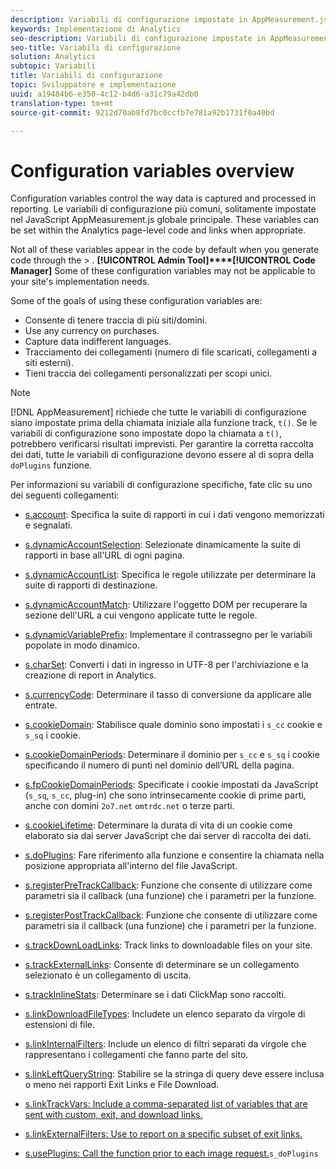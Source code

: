 ```yaml
---
description: Variabili di configurazione impostate in AppMeasurement.js.
keywords: Implementazione di Analytics
seo-description: Variabili di configurazione impostate in AppMeasurement.js per Adobe Analytics
seo-title: Variabili di configurazione
solution: Analytics
subtopic: Variabili
title: Variabili di configurazione
topic: Sviluppatore e implementazione
uuid: a19484b6-e350-4c12-b4d6-a31c79a42db0
translation-type: tm+mt
source-git-commit: 9212d70ab8fd7bc0ccfb7e781a92b1731f0a40bd

---
```



# Configuration variables overview

Configuration variables control the way data is captured and processed in reporting. Le variabili di configurazione più comuni, solitamente impostate nel JavaScript AppMeasurement.js globale principale. These variables can be set within the Analytics page-level code and links when appropriate.

Not all of these variables appear in the code by default when you generate code through the  &gt; . **[!UICONTROL Admin Tool]****[!UICONTROL Code Manager]** Some of these configuration variables may not be applicable to your site's implementation needs.

Some of the goals of using these configuration variables are:

* Consente di tenere traccia di più siti/domini.
* Use any currency on purchases.
* Capture data indifferent languages.
* Tracciamento dei collegamenti (numero di file scaricati, collegamenti a siti esterni).
* Tieni traccia dei collegamenti personalizzati per scopi unici.

>[!NOTE]
>
>[!DNL AppMeasurement] richiede che tutte le variabili di configurazione siano impostate prima della chiamata iniziale alla funzione track, `t()`. Se le variabili di configurazione sono impostate dopo la chiamata a `t()`, potrebbero verificarsi risultati imprevisti. Per garantire la corretta raccolta dei dati, tutte le variabili di configurazione devono essere al di sopra della `doPlugins` funzione.

Per informazioni su variabili di configurazione specifiche, fate clic su uno dei seguenti collegamenti:

* [s.account](https://docs.adobe.com/content/help/en/analytics/implementation/javascript-implementation/variables-analytics-reporting/config-var/s-account.html): Specifica la suite di rapporti in cui i dati vengono memorizzati e segnalati.

* [s.dynamicAccountSelection](https://docs.adobe.com/content/help/en/analytics/implementation/javascript-implementation/variables-analytics-reporting/config-var/s-account.html): Selezionate dinamicamente la suite di rapporti in base all'URL di ogni pagina.

* [s.dynamicAccountList](https://docs.adobe.com/content/help/en/analytics/implementation/javascript-implementation/variables-analytics-reporting/config-var/s-account.html): Specifica le regole utilizzate per determinare la suite di rapporti di destinazione.

* [s.dynamicAccountMatch](https://docs.adobe.com/content/help/en/analytics/implementation/javascript-implementation/variables-analytics-reporting/config-var/s-account.html): Utilizzare l'oggetto DOM per recuperare la sezione dell'URL a cui vengono applicate tutte le regole.

* [s.dynamicVariablePrefix](https://docs.adobe.com/content/help/en/analytics/implementation/javascript-implementation/variables-analytics-reporting/config-var/s-account.html): Implementare il contrassegno per le variabili popolate in modo dinamico.

* [s.charSet](https://docs.adobe.com/content/help/en/analytics/implementation/javascript-implementation/variables-analytics-reporting/config-var/s-account.html): Converti i dati in ingresso in UTF-8 per l'archiviazione e la creazione di report in Analytics.

* [s.currencyCode](https://docs.adobe.com/content/help/en/analytics/implementation/javascript-implementation/variables-analytics-reporting/config-var/s-account.html): Determinare il tasso di conversione da applicare alle entrate.

* [s.cookieDomain](https://docs.adobe.com/content/help/en/analytics/implementation/javascript-implementation/variables-analytics-reporting/config-var/s-account.html): Stabilisce quale dominio sono impostati i `s_cc` cookie e `s_sq` i cookie.

* [s.cookieDomainPeriods](https://docs.adobe.com/content/help/en/analytics/implementation/javascript-implementation/variables-analytics-reporting/config-var/s-account.html): Determinare il dominio per `s_cc` e `s_sq` i cookie specificando il numero di punti nel dominio dell’URL della pagina.

* [s.fpCookieDomainPeriods](https://docs.adobe.com/content/help/en/analytics/implementation/javascript-implementation/variables-analytics-reporting/config-var/s-account.html): Specificate i cookie impostati da JavaScript (`s_sq`, `s_cc`, plug-in) che sono intrinsecamente cookie di prime parti, anche con domini `2o7.net` `omtrdc.net` o terze parti.

* [s.cookieLifetime](https://docs.adobe.com/content/help/en/analytics/implementation/javascript-implementation/variables-analytics-reporting/config-var/s-account.html): Determinare la durata di vita di un cookie come elaborato sia dai server JavaScript che dai server di raccolta dei dati.

* [s.doPlugins](https://docs.adobe.com/content/help/en/analytics/implementation/javascript-implementation/variables-analytics-reporting/config-var/s-account.html): Fare riferimento alla funzione e consentire la chiamata nella posizione appropriata all'interno del file JavaScript.

* [s.registerPreTrackCallback](https://docs.adobe.com/content/help/en/analytics/implementation/javascript-implementation/variables-analytics-reporting/config-var/s-account.html): Funzione che consente di utilizzare come parametri sia il callback (una funzione) che i parametri per la funzione.

* [s.registerPostTrackCallback](https://docs.adobe.com/content/help/en/analytics/implementation/javascript-implementation/variables-analytics-reporting/config-var/s-account.html): Funzione che consente di utilizzare come parametri sia il callback (una funzione) che i parametri per la funzione.

* [s.trackDownLoadLinks](https://docs.adobe.com/content/help/en/analytics/implementation/javascript-implementation/variables-analytics-reporting/config-var/s-account.html): Track links to downloadable files on your site.

* [s.trackExternalLinks](https://docs.adobe.com/content/help/en/analytics/implementation/javascript-implementation/variables-analytics-reporting/config-var/s-account.html): Consente di determinare se un collegamento selezionato è un collegamento di uscita.

* [s.trackInlineStats](https://docs.adobe.com/content/help/en/analytics/implementation/javascript-implementation/variables-analytics-reporting/config-var/s-account.html): Determinare se i dati ClickMap sono raccolti.

* [s.linkDownloadFileTypes](https://docs.adobe.com/content/help/en/analytics/implementation/javascript-implementation/variables-analytics-reporting/config-var/s-account.html): Includete un elenco separato da virgole di estensioni di file.

* [s.linkInternalFilters](https://docs.adobe.com/content/help/en/analytics/implementation/javascript-implementation/variables-analytics-reporting/config-var/s-account.html): Include un elenco di filtri separati da virgole che rappresentano i collegamenti che fanno parte del sito.

* [s.linkLeftQueryString](https://docs.adobe.com/content/help/en/analytics/implementation/javascript-implementation/variables-analytics-reporting/config-var/s-account.html): Stabilire se la stringa di query deve essere inclusa o meno nei rapporti Exit Links e File Download.

* [s.linkTrackVars: Include a comma-separated list of variables that are sent with custom, exit, and download links.](https://docs.adobe.com/content/help/en/analytics/implementation/javascript-implementation/variables-analytics-reporting/config-var/s-account.html)

* [s.linkExternalFilters: Use to report on a specific subset of exit links.](https://docs.adobe.com/content/help/en/analytics/implementation/javascript-implementation/variables-analytics-reporting/config-var/s-account.html)

* [s.usePlugins: Call the  function prior to each image request.](https://docs.adobe.com/content/help/en/analytics/implementation/javascript-implementation/variables-analytics-reporting/config-var/s-account.html)`s_doPlugins`

